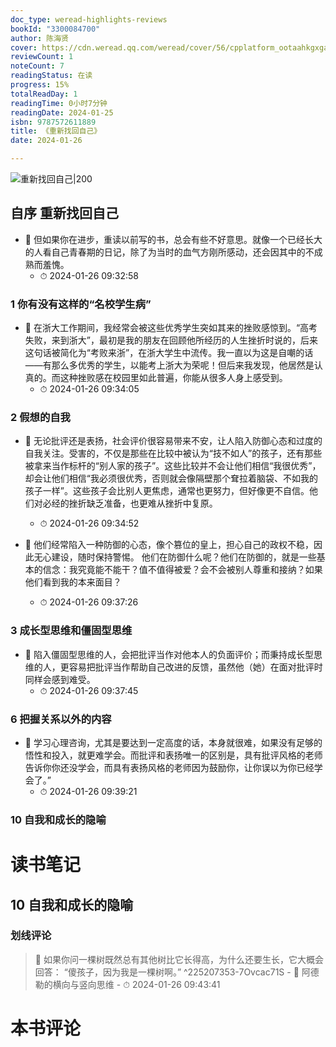 ```yaml
---
doc_type: weread-highlights-reviews
bookId: "3300084700"
author: 陈海贤
cover: https://cdn.weread.qq.com/weread/cover/56/cpplatform_ootaahkgxgafrexky2an6s/t7_cpplatform_ootaahkgxgafrexky2an6s1705912014.jpg
reviewCount: 1
noteCount: 7
readingStatus: 在读
progress: 15%
totalReadDay: 1
readingTime: 0小时7分钟
readingDate: 2024-01-25
isbn: 9787572611889
title: 《重新找回自己》
date: 2024-01-26

---
```


![ 重新找回自己|200](https://cdn.weread.qq.com/weread/cover/56/cpplatform_ootaahkgxgafrexky2an6s/t7_cpplatform_ootaahkgxgafrexky2an6s1705912014.jpg)


## 自序 重新找回自己


- 📌 但如果你在进步，重读以前写的书，总会有些不好意思。就像一个已经长大的人看自己青春期的日记，除了为当时的血气方刚所感动，还会因其中的不成熟而羞愧。 
    - ⏱ 2024-01-26 09:32:58 
### 1 你有没有这样的“名校学生病”


- 📌 在浙大工作期间，我经常会被这些优秀学生突如其来的挫败感惊到。“高考失败，来到浙大”，最初是我的朋友在回顾他所经历的人生挫折时说的，后来这句话被简化为“考败来浙”，在浙大学生中流传。我一直以为这是自嘲的话——有那么多优秀的学生，以能考上浙大为荣呢！但后来我发现，他居然是认真的。而这种挫败感在校园里如此普遍，你能从很多人身上感受到。 
    - ⏱ 2024-01-26 09:34:05 
### 2 假想的自我


- 📌 无论批评还是表扬，社会评价很容易带来不安，让人陷入防御心态和过度的自我关注。受害的，不仅是那些在比较中被认为“技不如人”的孩子，还有那些被拿来当作标杆的“别人家的孩子”。这些比较并不会让他们相信“我很优秀”，却会让他们相信“我必须很优秀，否则就会像隔壁那个耷拉着脑袋、不如我的孩子一样”。这些孩子会比别人更焦虑，通常也更努力，但好像更不自信。他们对必经的挫折缺乏准备，也更难从挫折中复原。 
    - ⏱ 2024-01-26 09:34:52 

- 📌 他们经常陷入一种防御的心态，像个篡位的皇上，担心自己的政权不稳，因此无心建设，随时保持警惕。
他们在防御什么呢？他们在防御的，就是一些基本的信念：我究竟能不能干？值不值得被爱？会不会被别人尊重和接纳？如果他们看到我的本来面目？ 
    - ⏱ 2024-01-26 09:37:26 
### 3 成长型思维和僵固型思维


- 📌 陷入僵固型思维的人，会把批评当作对他本人的负面评价；而秉持成长型思维的人，更容易把批评当作帮助自己改进的反馈，虽然他（她）在面对批评时同样会感到难受。 
    - ⏱ 2024-01-26 09:37:45 
### 6 把握关系以外的内容


- 📌 学习心理咨询，尤其是要达到一定高度的话，本身就很难，如果没有足够的悟性和投入，就更难学会。而批评和表扬唯一的区别是，具有批评风格的老师告诉你你还没学会，而具有表扬风格的老师因为鼓励你，让你误以为你已经学会了。” 
    - ⏱ 2024-01-26 09:39:21 
### 10 自我和成长的隐喻

 

# 读书笔记

## 10 自我和成长的隐喻

### 划线评论
> 📌 如果你问一棵树既然总有其他树比它长得高，为什么还要生长，它大概会回答：
“傻孩子，因为我是一棵树啊。”  ^225207353-7Ovcac71S
    - 💭 阿德勒的横向与竖向思维
    - ⏱ 2024-01-26 09:43:41
   

# 本书评论
